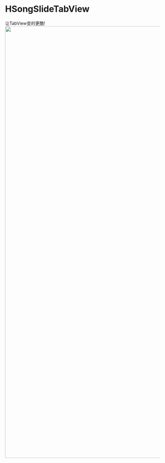 # HSongSlideTabView
让TabView变的更酷!
<br />
<img src="/DIsplayImage/noImgDisplay.gif" width = "650" height = "1407" alt="" align=center />
